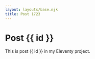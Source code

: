 ```yaml
---
layout: layouts/base.njk
title: Post 1723
---
```


# Post {{ id }}

This is post {{ id }} in my Eleventy project.
